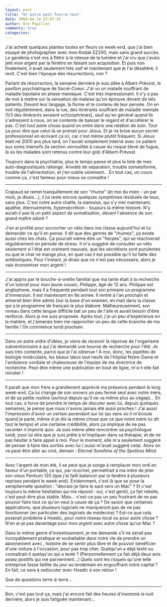 ```yaml
---
layout: post
title: "Un autre post fourre-tout"
date: 2004-04-14 23:07:43
author: Dre Papillon
comments: true
categories: 
---
```



J'ai acheté quelques plantes toutes en fleurs ce week-end, que j'ai bien essayé de photographier avec mon Kodak EZ200, mais sans grand succès.  Le gardénia s'est mis à flétrir à la vitesse de la lumière et j'ai cru que j'avais jeté mon argent par la fenêtre en faisant son acquisition.  Et puis non finalement, il avait seulement très soif et maintenant que je l'ai désaltéré, il revit.  C'est bien l'époque des résurrections, non ?

Parlant de résurrection, la semaine dernière je suis allée à Albert-Prévost, le pavillon psychiatrique de Sacré-Coeur.  J'ai vu un malade souffrant de maladie bipolaire en phase maniaque.  C'est très impressionant.  Il n'y a pas de mot à mettre sur la sensation de malaise qu'on éprouve devant de tels patients.  Devant leur langage, la forme et le contenu de leur pensée.  On en voit régulièrement, dans la rue, des itinérants souffrant de maladie mentale (1/3 des itinérants seraient schizophrènes), sauf qu'en général quand ils s'adressent à nous, on se contente de baisser le regard et d'accélérer le pas.  C'est tout autre chose quand on entre dans une relation de soin.  Tout ça pour dire que celui-là se prenait pour Jésus.  Et je ne brise aucun secret professionnel en écrivant ça ici, car c'est même plutôt fréquent.  Si Jésus était né 2000 ans plus tard, on l'aurait simplement interné avec ce patient aux soins intensifs (la section verrouillée à cause du risque élevé de fugue, là où les malades sont retenus contre leur gré) d'Albert-Prévost.

Toujours dans la psychiatrie, plus le temps passe et plus la liste de mes auto-diagnostiques rallonge.  Anxiété de séparation, trouble somatoforme, trouble de l'alimentation, et j'en oublie sûrement...  En tout cas, un cours comme ça, c'est fameux pour mieux se connaître !

***

Crapaud se remet tranquillement de son "rhume" (et moi du mien - un par mois, je disais...), il lui reste encore quelques symptômes résiduels de toux, sans plus.  C'est notre autre chatte, la siamoise, qui s'y met maintenant, apathie, éternuements, hypersécrétion - toujours la même histoire.  N'y aurait-il pas là un petit aspect de somatisation, devant l'absence de son grand maître adoré ?

J'en ai profité pour accrocher un véto dans ma classe aujourd'hui et lui demander ce qu'il en pense.  Il dit que des genres de "rhumes", ça existe aussi chez les chats.  Ça pourrait même être un "herpès", qui se réactiverait régulièrement en période de stress.  Il m'a suggéré de consulter un véto seulement si l'état est vraiment mauvais, que les sécrétions sont purulentes ou que le chat ne mange plus, en quel cas il est possible qu'il lui faille des antibiotiques.  Pour l'instant, je dirais que ce n'est pas nécessaire, alors je vais économiser mon argent !

***

J'ai appris par le bouche-à-oreille familial que ma tante était à la recherche d'un tutorat pour mon jeune cousin, Philippe, âgé de 12 ans.  Philippe est anglophone, mais il a fréquenté pendant tout son primaire un programme d'immersion.  Il est maintenant en 6e année.  Il rentre à  l'an prochain et aimerait bien être admis (sur la base d'un examen, en mai) dans la classe qui a le programme de français le plus élaboré.  Malheureusement, son niveau dans cette langue difficile bat un peu de l'aile et aurait besoin d'être renforcé.  Alors je me suis proposée.  Après tout, j'ai un peu d'expérience en la matière, et j'aimerais bien me rapprocher un peu de cette branche de ma famille !  On commence lundi prochain.

***

Dans un autre ordre d'idées, je viens de recevoir la réponse de l'organisme subventionnaire à qui j'ai demandé une bourse de recherche pour l'été.  Je suis très contente, parce que je l'ai obtenue !  À moi, donc, les pipettes de biologie moléculaire, les beaux labos tout neufs de l'hôpital Notre-Dame et l'ambiance cordiale et chaleureuse de l'équipe de ma directrice de recherche.  Peut-être même une publication en bout de ligne, m'a-t-elle fait miroiter !

***

Il paraît que mon frère a grandement apprécié ma présence pendant le long week-end.  Ça lui change de son univers un peu fermé seul avec notre mère, et de sa petite routine (surtout depuis qu'il ne va même plus au cégep)...  En tout cas, à force de prendre le temps de discuter avec lui, depuis quelques semaines, je pense que nous n'avons jamais été aussi proches !  J'ai aussi l'impression d'avoir un certain ascendant sur lui (au sens où il m'écoute quand je parle, même si je dis la même chose que ce que notre mère lui dit tout le temps) et une certaine crédibilité, alors ça implique de ne pas raconter n'importe quoi.  Je suis même allée rencontrer sa psychologue lundi, pour lui dire que je suis prête à m'impliquer dans sa thérapie, et de ne pas hésiter à faire appel à moi.  Pour le moment, elle m'a seulement suggéré de penser à faire des sorties avec lui ( aussi m'avait suggéré cela).  Alors on va peut-être aller au ciné, demain : *Eternal Sunshine of the Spotless Mind*.

***

Avec l'argent de mon été, il se peut que je songe à remplacer mon ordi en faveur d'un portable, ce qui, par ricochet, permettrait à ma mère de jeter son vieux Pentium 120 (que j'ai failli balancer par la fenêtre à plusieurs reprises pendant le week-end).  Évidemment, c'est là que se pose la sempiternelle question : "devrais-je faire le saut vers un Mac" ?  Et c'est toujours la même hésitation qui me répond : oui, c'est gentil, ça fait rebelle, c'est peut-être plus stable.  Mais...  n'est-ce pas un peu frustrant de ne pas pouvoir faire tout ce qu'on veut à cause de ça ?  De savoir que certaines applications, que plusieurs logiciels ne manqueront pas de ne pas fonctionner (en particulier des logiciels de médecine) ?  Est-ce que cela poserait problème à Hoedic, pour notre réseau local ou pour autre chose ?  N'en ai-je pas davantage pour mon argent avec autre chose qu'un Mac ?

Dans le même genre d'investissement, je me demande s'il ne serait pas incroyablement pratique et souhaitable dans notre vie de prendre un abonnement avec , histoire de se sentir plus libre et de pouvoir bénéficier d'une voiture à l'occasion, pour pas trop cher.  Quelqu'un a déjà testé ou connaîtrait-il quelqu'un qui a testé ?  (Personnellement ça fait déjà deux avis assez positifs qui me parviennent...)  Quels sont les risques qu'une telle entreprise fasse faillite du jour au lendemain en engouffrant notre capital ?  En fait, ce sera à rediscuter avec Hoedic à son retour !

Que de questions terre-à-terre...

***

Bon, c'est pas tout ça, mais j'ai encore fait des heures d'insomnie la nuit dernière, alors je suis fatiguée maintenant...